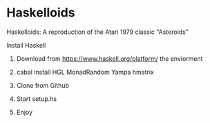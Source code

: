 # Haskelloids
Haskelloids: A reproduction of the Atari 1979 classic "Asteroids" 


Install Haskell

1. Download from https://www.haskell.org/platform/ the enviorment
2. cabal install HGL MonadRandom Yampa hmatrix

2. Clone from Github 
3. Start setup.hs
4. Enjoy

